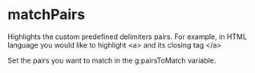 matchPairs
==========

Highlights the custom predefined delimiters pairs.
For example, in HTML language you would like to highlight &lt;a> and its closing tag &lt;/a>

Set the pairs you want to match in the g:pairsToMatch variable.
